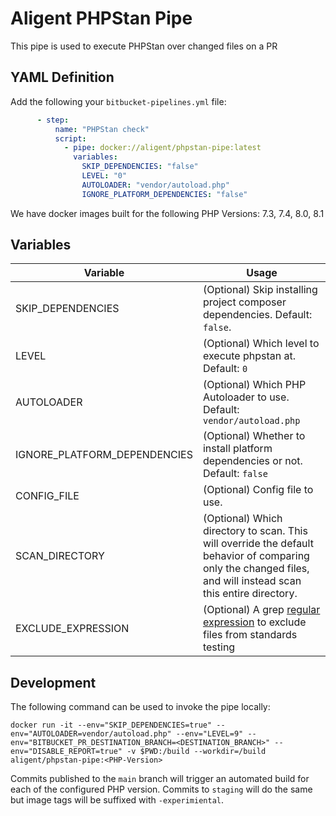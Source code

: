 # Aligent PHPStan Pipe

This pipe is used to execute PHPStan over changed files on a PR

## YAML Definition

Add the following your `bitbucket-pipelines.yml` file:

```yaml
      - step:
          name: "PHPStan check"
          script:
            - pipe: docker://aligent/phpstan-pipe:latest
              variables:
                SKIP_DEPENDENCIES: "false"
                LEVEL: "0"
                AUTOLOADER: "vendor/autoload.php"
                IGNORE_PLATFORM_DEPENDENCIES: "false"
```

We have docker images built for the following PHP Versions: 7.3, 7.4, 8.0, 8.1
## Variables

| Variable                     | Usage                                                                                                                                                       |
|------------------------------|-------------------------------------------------------------------------------------------------------------------------------------------------------------|
| SKIP_DEPENDENCIES            | (Optional) Skip installing project composer dependencies. Default: `false`.                                                                                 |
| LEVEL                        | (Optional) Which level to execute phpstan at. Default: `0`                                                                                                  |
| AUTOLOADER                   | (Optional) Which PHP Autoloader to use. Default: `vendor/autoload.php`                                                                                      |
| IGNORE_PLATFORM_DEPENDENCIES | (Optional) Whether to install platform dependencies or not. Default: `false`                                                                                |
| CONFIG_FILE                  | (Optional) Config file to use.                                                                                                                |
| SCAN_DIRECTORY               | (Optional) Which directory to scan. This will override the default behavior of comparing only the changed files, and will instead scan this entire directory. |
| EXCLUDE_EXPRESSION           | (Optional) A grep [regular expression](https://www.gnu.org/software/grep/manual/html_node/Basic-vs-Extended.html) to exclude files from standards testing   |

## Development

The following command can be used to invoke the pipe locally:
```
docker run -it --env="SKIP_DEPENDENCIES=true" --env="AUTOLOADER=vendor/autoload.php" --env="LEVEL=9" --env="BITBUCKET_PR_DESTINATION_BRANCH=<DESTINATION_BRANCH>" --env="DISABLE_REPORT=true" -v $PWD:/build --workdir=/build aligent/phpstan-pipe:<PHP-Version>
```

Commits published to the `main` branch  will trigger an automated build for each of the configured PHP version.
Commits to `staging` will do the same but image tags will be suffixed with `-experimiental`.
